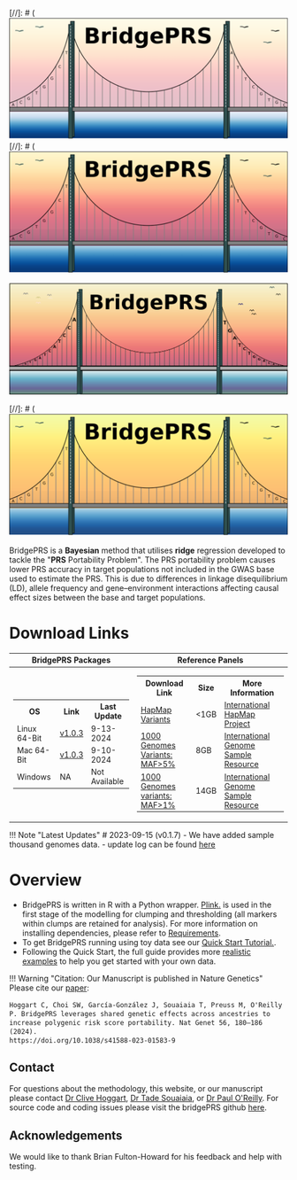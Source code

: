 



[//]: # (![Screenshot](img/bridge_logo1.png) 
[//]: # (![Screenshot](img/bridge_logo2.png)
 

![Screenshot](img/fat_logo.png) 


[//]: # (![Screenshot](img/bridge_logo3.png) 


BridgePRS is a **Bayesian** method that utilises **ridge** regression
developed to tackle the "**PRS** Portability Problem".  The PRS
portability problem causes lower PRS accuracy in target populations
not included in the GWAS base used to estimate the PRS. This is due to
differences in linkage disequilibrium (LD), allele frequency and
gene–environment interactions affecting causal effect sizes between
the base and target populations.


<!--
| Operating System | Link | Notes | 
| -----------------|:----------:|:----:| 
| Linux  64-bit | [v1.0.2](https://github.com/clivehoggart/BridgePRS/archive/refs/heads/main.zip) | Updated 7-12-2024 |  
| Mac  64-bit   | [v1.0.2](https://github.com/clivehoggart/BridgePRS/archive/refs/heads/main.zip) | Updated 6-27-2024 | 
| Windows       | NA     | Not Available | 

# Reference Panels 
| Source | Link | Notes | 
| -----------------|:----------:|:----:| 
| HapMap | [v1.0.2](https://github.com/clivehoggart/BridgePRS/archive/refs/heads/main.zip) | Updated 7-12-2024 |  
| 1000G_   | [v1.0.2](https://github.com/clivehoggart/BridgePRS/archive/refs/heads/main.zip) | Updated 6-27-2024 | 
| Windows       | NA     | Not Available | 
| 1000G Ref Panel | [1000G_ref.tar.gz](https://drive.google.com/file/d/1djAEwRiQsh4veinSLHO3laGjNF95vvN9/view?usp=drive_link) | Optional (Unzip into data directory to use) |    
| 1000G Ref Panel | [1000G_ref.tar.gz](https://drive.google.com/file/d/1djAEwRiQsh4veinSLHO3laGjNF95vvN9/view?usp=drive_link) | Optional (Unzip into data directory to use) |    
-->







# Download Links 


|BridgePRS Packages |Reference Panels|
|--|--|
|<table> <tr><th> OS </th><th> Link </th><th> Last Update  </th></tr>  <tr><td> Linux 64-Bit </td><td> [v1.0.3](https://github.com/clivehoggart/BridgePRS/archive/refs/heads/main.zip) </td><td> 9-13-2024 </td></tr>  </th></tr>  <tr><td> Mac 64-Bit </td><td> [v1.0.3](https://github.com/clivehoggart/BridgePRS/archive/refs/heads/main.zip) </td><td> 9-10-2024 </td></tr> </th></tr>  <tr><td> Windows </td><td> NA </td><td> Not Available </td></tr> </table> | <table> <tr><th> Download Link  </th><th> Size </th><th> More Information </th></tr><tr><td> [HapMap Variants](https://drive.google.com/file/d/1D0ZtPrvkvznKfHjlwo6BkYIvWFIRF_9g/view?usp=drive_link) </td><td> <1GB </td><td> [International HapMap Project](https://www.genome.gov/10001688/international-hapmap-project) </td></tr>  </th></tr>  <tr><td> [1000 Genomes Variants: MAF>5%](https://drive.google.com/file/d/1c3BamSz1JpXr0QQIfyI_1nUfe0SRNXKa/view?usp=drive_link) </td><td> 8GB </td><td> [International Genome Sample Resource](https://www.internationalgenome.org/) </td></tr> </th></tr>  </td><td> [1000 Genomes variants: MAF>1%](https://drive.google.com/file/d/18xgsyDymbjeSOv1QS2ULQFaru5NVjwGR/view?usp=drive_link) </td><td> 14GB </td><td> [International Genome Sample Resource](https://www.internationalgenome.org/) </td></tr> </table>

<!--
|BridgePRS Package |Reference Panels|
|--|--|
|<table> <tr><th> OS </th><th> Link </th><th> Last Update  </th></tr>  <tr><td> Linux 64-Bit 
</td><td> [v1.0.3](https://github.com/clivehoggart/BridgePRS/archive/refs/heads/main.zip) 
</td><td> 7-12-2024 </td></tr>  </th></tr>  <tr><td> Mac 64-Bit 
</td><td> [v1.0.3](https://github.com/clivehoggart/BridgePRS/archive/refs/heads/main.zip) 
</td><td> 6-16-2024 
</td></tr> </th></tr>  <tr><td> Windows </td><td> NA </td><td> Not Available </td></tr> </table>       
| <table> <tr><th>Source</th><th>Link  </th><th> Notes </th></tr><tr><td> HapMap </td><td> [v1.0.3](https://github.com/clivehoggart/BridgePRS/archive/refs/heads/main.zip) 
</td><td> Cool </td></tr>  </th></tr>  <tr><td> 1k Genomes </td><td> [v1.0.3](https://github.com/clivehoggart/BridgePRS/archive/refs/heads/main.zip) 
</td><td> Cool </td></tr> </th></tr>  <tr><td> Windows </td><td> [v1.0.03](www.google.com) 
</td><td> Cool </td></tr> </table>     
-->




!!! Note "Latest Updates"
    # 2023-09-15 (v0.1.7)
    - We have added sample thousand genomes data. 
    - update log can be found [here](misc_log.md)

# Overview 

- BridgePRS is written in R with a Python
  wrapper. [Plink.](https://www.cog-genomics.org/software) is used in
  the first stage of the modelling for clumping and thresholding (all
  markers within clumps are retained for analysis).
  For more information on installing dependencies, please refer to [Requirements](req_software.md). 
- To get BridgePRS running using toy data see our [Quick Start Tutorial.](quikstart_data.md).
- Following the Quick Start, the full guide provides more [realistic examples](guide_usecases.md) to help you get started with your own data. 




!!! Warning "Citation: Our Manuscript is published in Nature Genetics" 
    Please cite our [paper](https://www.nature.com/articles/s41588-023-01583-9): 
 
    Hoggart C, Choi SW, García-González J, Souaiaia T, Preuss M, O'Reilly P. BridgePRS leverages shared genetic effects across ancestries to increase polygenic risk score portability. Nat Genet 56, 180–186 (2024).
    https://doi.org/10.1038/s41588-023-01583-9





## Contact 
For questions about the methodology, this website, or our manuscript
please contact [Dr Clive Hoggart](http://www.pauloreilly.info/), [Dr
Tade Souaiaia](http://www.pauloreilly.info/), or [Dr Paul
O'Reilly](http://www.pauloreilly.info/).  For source code and coding
issues please visit the bridgePRS github
[here](https://github.com/clivehoggart/BridgePRS).


## Acknowledgements

We would like to thank Brian Fulton-Howard for his feedback and help with testing. 







